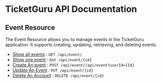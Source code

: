# TicketGuru API Documentation

## Event Resource

The Event Resource allows you to manage events in the TicketGuru application. It supports creating, updating,
retrieving, and deleting events.


* [Show all events](APIDocuments.md\event\get.md) : `GET /api/event/`
* [Show one event](APIDocuments.md\event\getbyID.md) : `Get /api/event/{id}`
* [Create An event](APIDocuments.md\event\post.md) : `POST /api/event//api/event?userId={Id}`
* [Update An Event](APIDocuments.md\event\put.md) : `PUT /api/event/{id}`
* [Delete An Account](APIDocuments.md\event\delete.md) : `DELETE /api/event/{id}`
